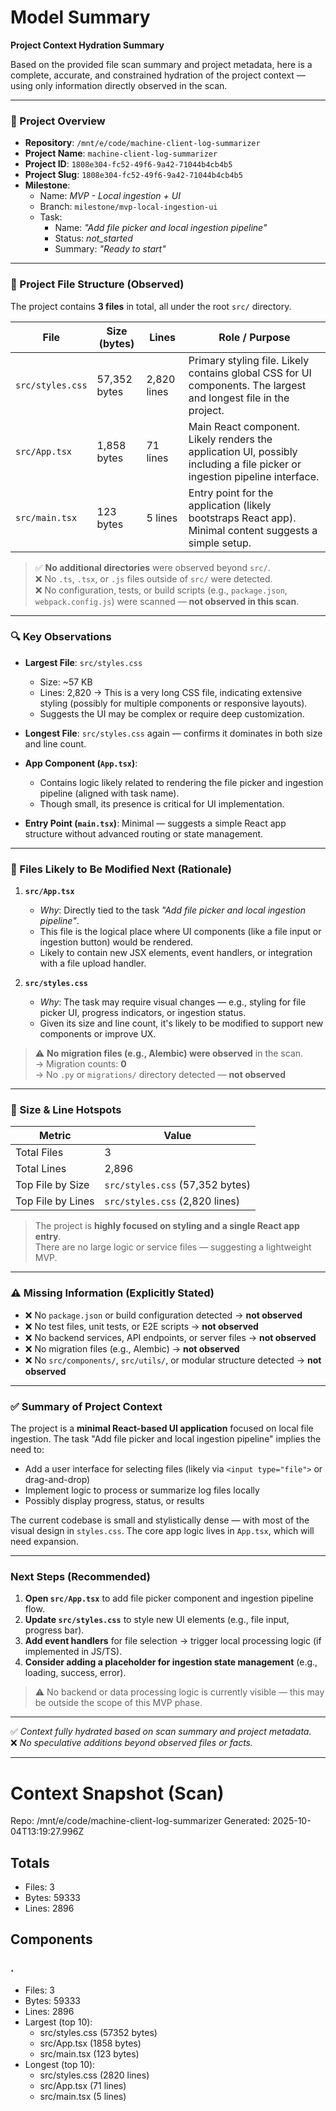 # Model Summary

**Project Context Hydration Summary**

Based on the provided file scan summary and project metadata, here is a complete, accurate, and constrained hydration of the project context — using only information directly observed in the scan.

---

### 📁 Project Overview

- **Repository**: `/mnt/e/code/machine-client-log-summarizer`  
- **Project Name**: `machine-client-log-summarizer`  
- **Project ID**: `1808e304-fc52-49f6-9a42-71044b4cb4b5`  
- **Project Slug**: `1808e304-fc52-49f6-9a42-71044b4cb4b5`  
- **Milestone**:  
  - Name: *MVP - Local ingestion + UI*  
  - Branch: `milestone/mvp-local-ingestion-ui`  
  - Task:  
    - Name: *"Add file picker and local ingestion pipeline"*  
    - Status: *not_started*  
    - Summary: *"Ready to start"*  

---

### 📂 Project File Structure (Observed)

The project contains **3 files** in total, all under the root `src/` directory.

| File | Size (bytes) | Lines | Role / Purpose |
|------|--------------|-------|----------------|
| `src/styles.css` | 57,352 bytes | 2,820 lines | Primary styling file. Likely contains global CSS for UI components. The largest and longest file in the project. |
| `src/App.tsx` | 1,858 bytes | 71 lines | Main React component. Likely renders the application UI, possibly including a file picker or ingestion pipeline interface. |
| `src/main.tsx` | 123 bytes | 5 lines | Entry point for the application (likely bootstraps React app). Minimal content suggests a simple setup. |

> ✅ **No additional directories** were observed beyond `src/`.  
> ❌ No `.ts`, `.tsx`, or `.js` files outside of `src/` were detected.  
> ❌ No configuration, tests, or build scripts (e.g., `package.json`, `webpack.config.js`) were scanned — **not observed in this scan**.

---

### 🔍 Key Observations

- **Largest File**: `src/styles.css`  
  - Size: ~57 KB  
  - Lines: 2,820 → This is a very long CSS file, indicating extensive styling (possibly for multiple components or responsive layouts).  
  - Suggests the UI may be complex or require deep customization.

- **Longest File**: `src/styles.css` again — confirms it dominates in both size and line count.  
- **App Component (`App.tsx`)**:  
  - Contains logic likely related to rendering the file picker and ingestion pipeline (aligned with task name).  
  - Though small, its presence is critical for UI implementation.

- **Entry Point (`main.tsx`)**: Minimal — suggests a simple React app structure without advanced routing or state management.

---

### 🚀 Files Likely to Be Modified Next (Rationale)

1. **`src/App.tsx`**  
   - *Why*: Directly tied to the task *"Add file picker and local ingestion pipeline"*.  
   - This file is the logical place where UI components (like a file input or ingestion button) would be rendered.  
   - Likely to contain new JSX elements, event handlers, or integration with a file upload handler.

2. **`src/styles.css`**  
   - *Why*: The task may require visual changes — e.g., styling for file picker UI, progress indicators, or ingestion status.  
   - Given its size and line count, it's likely to be modified to support new components or improve UX.

> ⚠️ **No migration files (e.g., Alembic) were observed** in the scan.  
> → Migration counts: **0**  
> → No `.py` or `migrations/` directory detected — **not observed**

---

### 📏 Size & Line Hotspots

| Metric | Value |
|-------|--------|
| Total Files | 3 |
| Total Lines | 2,896 |
| Top File by Size | `src/styles.css` (57,352 bytes) |
| Top File by Lines | `src/styles.css` (2,820 lines) |

> The project is **highly focused on styling and a single React app entry**.  
> There are no large logic or service files — suggesting a lightweight MVP.

---

### ⚠️ Missing Information (Explicitly Stated)

- ❌ No `package.json` or build configuration detected → **not observed**  
- ❌ No test files, unit tests, or E2E scripts → **not observed**  
- ❌ No backend services, API endpoints, or server files → **not observed**  
- ❌ No migration files (e.g., Alembic) → **not observed**  
- ❌ No `src/components/`, `src/utils/`, or modular structure detected → **not observed**

---

### ✅ Summary of Project Context

The project is a **minimal React-based UI application** focused on local file ingestion. The task "Add file picker and local ingestion pipeline" implies the need to:

- Add a user interface for selecting files (likely via `<input type="file">` or drag-and-drop)
- Implement logic to process or summarize log files locally
- Possibly display progress, status, or results

The current codebase is small and stylistically dense — with most of the visual design in `styles.css`. The core app logic lives in `App.tsx`, which will need expansion.

---

### Next Steps (Recommended)

1. **Open `src/App.tsx`** to add file picker component and ingestion pipeline flow.
2. **Update `src/styles.css`** to style new UI elements (e.g., file input, progress bar).
3. **Add event handlers** for file selection → trigger local processing logic (if implemented in JS/TS).
4. **Consider adding a placeholder for ingestion state management** (e.g., loading, success, error).

> ⚠️ No backend or data processing logic is currently visible — this may be outside the scope of this MVP phase.

---

✅ *Context fully hydrated based on scan summary and project metadata.*  
❌ *No speculative additions beyond observed files or facts.*

---

# Context Snapshot (Scan)

Repo: /mnt/e/code/machine-client-log-summarizer
Generated: 2025-10-04T13:19:27.996Z

## Totals
- Files: 3
- Bytes: 59333
- Lines: 2896

## Components
### .
- Files: 3
- Bytes: 59333
- Lines: 2896
- Largest (top 10):
  - src/styles.css (57352 bytes)
  - src/App.tsx (1858 bytes)
  - src/main.tsx (123 bytes)
- Longest (top 10):
  - src/styles.css (2820 lines)
  - src/App.tsx (71 lines)
  - src/main.tsx (5 lines)

